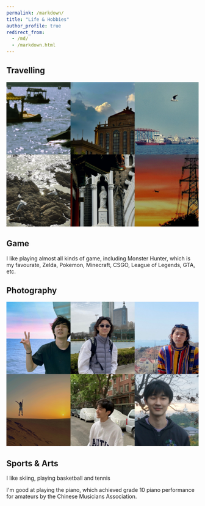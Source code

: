 ```yaml
---
permalink: /markdown/
title: "Life & Hobbies"
author_profile: true
redirect_from: 
  - /md/
  - /markdown.html
---
```

## Travelling

<img src="../images/Life1.jpg">

## Game
I like playing almost all kinds of game, including Monster Hunter, which is my favourate, Zelda, Pokemon, Minecraft, CSGO, League of Legends, GTA, etc.

## Photography

<img src="../images/Life2.jpg">

## Sports & Arts
I like skiing, playing basketball and tennis

I'm good at playing the piano, which achieved grade 10 piano performance for amateurs by the Chinese Musicians Association.
